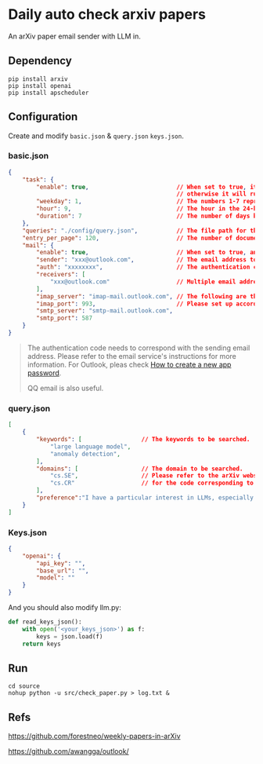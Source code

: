 # Daily auto check arxiv papers

An arXiv paper email sender with LLM in.

## Dependency

```shell
pip install arxiv
pip install openai
pip install apscheduler
```

## Configuration

Create and modify `basic.json` & `query.json` `keys.json`.

### basic.json

```json
{
    "task": {
        "enable": true,                         // When set to true, it will run on a schedule, 
                                                // otherwise it will run temporarily.
        "weekday": 1,                           // The numbers 1-7 represent Monday through Sunday.
        "hour": 9,                              // The hour in the 24-hour clock.
        "duration": 7                           // The number of days between automatic task intervals.
    },
    "queries": "./config/query.json",           // The file path for the query keywords and domains.
    "entry_per_page": 120,                      // The number of documents retrieved per query.
    "mail": {
        "enable": true,                         // When set to true, an email will be sent.
        "sender": "xxx@outlook.com",            // The email address to be used for sending emails.
        "auth": "xxxxxxxx",                     // The authentication code corresponding to the sender.
        "receivers": [
            "xxx@outlook.com"                   // Multiple email addresses can be used for receiving emails.
        ],
        "imap_server": "imap-mail.outlook.com", // The following are the settings for Outlook email. 
        "imap_port": 993,                       // Please set up accordingly for other email providers.
        "smtp_server": "smtp-mail.outlook.com",
        "smtp_port": 587
    }
}
```

> The authentication code needs to correspond with the sending email address. 
> Please refer to the email service's instructions for more information.
> For Outlook, pleas check [How to create a new app password](https://support.microsoft.com/en-us/account-billing/using-app-passwords-with-apps-that-don-t-support-two-step-verification-5896ed9b-4263-e681-128a-a6f2979a7944#ID0EDT).
>
> QQ email is also useful.

### query.json

```json
[
    {
        "keywords": [                 // The keywords to be searched.
            "large language model",
            "anomaly detection",
        ],
        "domains": [                  // The domain to be searched.
            "cs.SE",                  // Please refer to the arXiv website          
            "cs.CR"                   // for the code corresponding to the domain.
        ],
      	"preference":"I have a particular interest in LLMs, especially LLMs apply in software engineering."
    }
]
```

### Keys.json

```json
{
    "openai": {
        "api_key": "",
        "base_url": "",
        "model": ""
    }
}
```
And you should also modify llm.py:

```python
def read_keys_json():
    with open('<your_keys_json>') as f:
        keys = json.load(f)
    return keys
```
## Run

```shell
cd source
nohup python -u src/check_paper.py > log.txt &
```

## Refs

https://github.com/forestneo/weekly-papers-in-arXiv

https://github.com/awangga/outlook/



